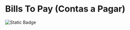 # Bills To Pay (Contas a Pagar)
![Static Badge](https://img.shields.io/badge/Bills%20To%20Pay-v0-blue)

